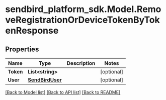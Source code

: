 
# sendbird_platform_sdk.Model.RemoveRegistrationOrDeviceTokenByTokenResponse

## Properties

Name | Type | Description | Notes
------------ | ------------- | ------------- | -------------
**Token** | **List&lt;string&gt;** |  | [optional] 
**User** | [**SendBirdUser**](SendBirdUser.md) |  | [optional] 

[[Back to Model list]](../README.md#documentation-for-models)
[[Back to API list]](../README.md#documentation-for-api-endpoints)
[[Back to README]](../README.md)

